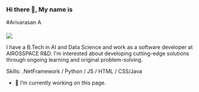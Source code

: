 ### Hi there 👋, My name is 
#Arivarasan A
####  
![ ](https://github.com/Artificialvira/Artificialvira/blob/main/ARIVARASAN.png)

I have a B.Tech in AI and Data Science and work as a software developer at AIROSSPACE R&D. I'm interested about developing cutting-edge solutions through ongoing learning and original problem-solving.

Skills: .NetFramework / Python / JS / HTML / CSS/Java

- 🔭 I’m currently working on this page. 




